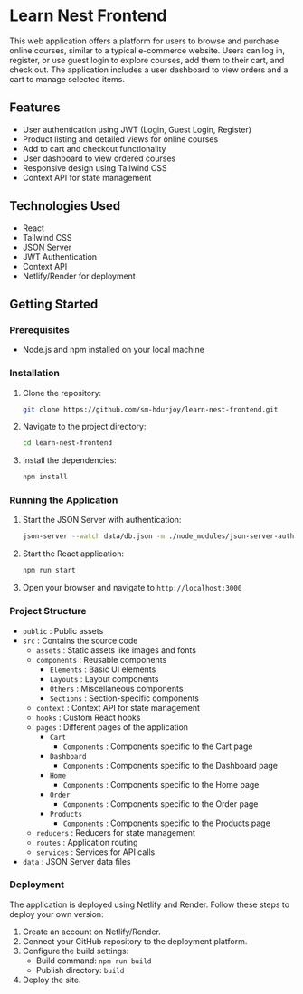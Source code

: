 # Learn Nest Frontend

This web application offers a platform for users to browse and purchase online courses, similar to a typical e-commerce website. Users can log in, register, or use guest login to explore courses, add them to their cart, and check out. The application includes a user dashboard to view orders and a cart to manage selected items.

## Features

- User authentication using JWT (Login, Guest Login, Register)
- Product listing and detailed views for online courses
- Add to cart and checkout functionality
- User dashboard to view ordered courses
- Responsive design using Tailwind CSS
- Context API for state management

## Technologies Used

- React
- Tailwind CSS
- JSON Server
- JWT Authentication
- Context API
- Netlify/Render for deployment

## Getting Started

### Prerequisites

- Node.js and npm installed on your local machine

### Installation

1. Clone the repository:

   ```bash
   git clone https://github.com/sm-hdurjoy/learn-nest-frontend.git

   ```

2. Navigate to the project directory:

   ```bash
   cd learn-nest-frontend

   ```

3. Install the dependencies:
   ```bash
   npm install
   ```

### Running the Application

1. Start the JSON Server with authentication:

   ```bash
   json-server --watch data/db.json -m ./node_modules/json-server-auth -r data/routes.json --port 8000

   ```

2. Start the React application:

   ```bash
   npm run start

   ```

3. Open your browser and navigate to `http://localhost:3000`

### Project Structure

- `public` : Public assets
- `src` : Contains the source code
  - `assets` : Static assets like images and fonts
  - `components` : Reusable components
    - `Elements` : Basic UI elements
    - `Layouts` : Layout components
    - `Others` : Miscellaneous components
    - `Sections` : Section-specific components
  - `context` : Context API for state management
  - `hooks` : Custom React hooks
  - `pages` : Different pages of the application
    - `Cart`
      - `Components` : Components specific to the Cart page
    - `Dashboard`
      - `Components` : Components specific to the Dashboard page
    - `Home`
      - `Components` : Components specific to the Home page
    - `Order`
      - `Components` : Components specific to the Order page
    - `Products`
      - `Components` : Components specific to the Products page
  - `reducers` : Reducers for state management
  - `routes` : Application routing
  - `services` : Services for API calls
- `data` : JSON Server data files

### Deployment

The application is deployed using Netlify and Render. Follow these steps to deploy your own version:

1. Create an account on Netlify/Render.
2. Connect your GitHub repository to the deployment platform.
3. Configure the build settings:
   - Build command: `npm run build`
   - Publish directory: `build`
4. Deploy the site.
